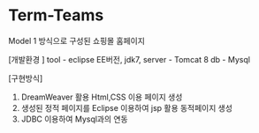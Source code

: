 # Term-Teams
Model 1 방식으로 구성된 쇼핑몰 홈페이지

[개발환경 ]
tool - eclipse EE버전, jdk7, 
server - Tomcat 8 
db - Mysql

[구현방식]
1) DreamWeaver 활용 Html,CSS 이용 페이지 생성
2) 생성된 정적 페이지를 Eclipse 이용하여 jsp 활용 동적페이지 생성
3) JDBC 이용하여 Mysql과의 연동


